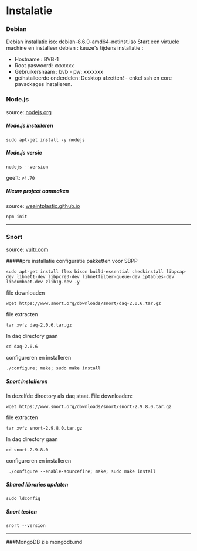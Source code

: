 # Instalatie

### Debian

Debian installatie iso: debian-8.6.0-amd64-netinst.iso
Start een virtuele machine en installeer debian :
keuze's tijdens installatie :
- Hostname : BVB-1
- Root paswoord: xxxxxxx
- Gebruikersnaam : bvb - pw: xxxxxxx
- geïnstalleerde onderdelen: Desktop afzetten! - enkel ssh en core pavackages installeren.

### Node.js
source: [nodejs.org](https://nodejs.org/en/download/package-manager/)
##### Node.js installeren
```
sudo apt-get install -y nodejs
```

##### Node.js versie
```
nodejs --version
```
geeft:
`
v4.70
`



##### Nieuw project aanmaken
source: [weaintplastic.github.io](http://weaintplastic.github.io/web-development-field-guide/Development/Frontend_Development/Setting_up_your_project/Setup_Dependency_Managers/Node_Package_Manager/Initialize_NPM_on_a_new_project.html)
```
npm init
```
***
### Snort

source: [vultr.com](https://www.vultr.com/docs/how-to-configure-snort-on-debian)

#####pre installatie configuratie
pakketten voor SBPP
```
sudo apt-get install flex bison build-essential checkinstall libpcap-dev libnet1-dev libpcre3-dev libnetfilter-queue-dev iptables-dev libdumbnet-dev zlib1g-dev -y
```
file downloaden
```
wget https://www.snort.org/downloads/snort/daq-2.0.6.tar.gz
```
file extracten
```
tar xvfz daq-2.0.6.tar.gz
```
In daq directory gaan
```
cd daq-2.0.6
```
configureren en installeren
```
./configure; make; sudo make install
```

##### Snort installeren
In dezelfde directory als daq staat.
File downloaden:
```
wget https://www.snort.org/downloads/snort/snort-2.9.8.0.tar.gz
```
file extracten
```
tar xvfz snort-2.9.8.0.tar.gz
```
In daq directory gaan
```
cd snort-2.9.8.0
```
configureren en installeren
```
 ./configure --enable-sourcefire; make; sudo make install
```

##### Shared libraries updaten
```
sudo ldconfig
```

##### Snort testen
```
snort --version
```

***

###MongoDB
zie mongodb.md